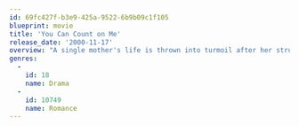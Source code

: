 ```yaml
---
id: 69fc427f-b3e9-425a-9522-6b9b09c1f105
blueprint: movie
title: 'You Can Count on Me'
release_date: '2000-11-17'
overview: "A single mother's life is thrown into turmoil after her struggling, rarely-seen younger brother returns to town."
genres:
  -
    id: 18
    name: Drama
  -
    id: 10749
    name: Romance
---
```

